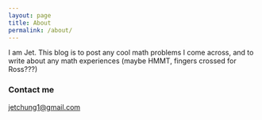 ```yaml
---
layout: page
title: About
permalink: /about/
---
```


I am Jet. This blog is to post any cool math problems I come across, and to write about any math experiences (maybe HMMT, fingers crossed for Ross???)


### Contact me

[jetchung1@gmail.com](mailto:jetchung1@gmail.com)
